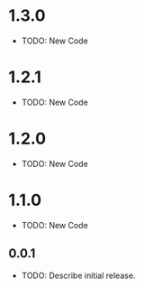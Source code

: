 
# 1.3.0

* TODO: New Code

# 1.2.1

* TODO: New Code

# 1.2.0

* TODO: New Code

# 1.1.0

* TODO: New Code

## 0.0.1

* TODO: Describe initial release.
